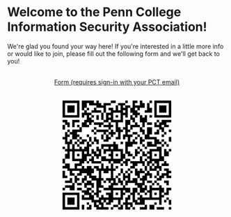 # Welcome to the Penn College Information Security Association!
We're glad you found your way here! If you're interested in a little more info or would like to join, please fill out the following form and we'll get back to you!

<p align="center">
  <br><a href="https://forms.office.com/Pages/ResponsePage.aspx?id=PGEOkt9ywUmwJvU6rAbczWx8XoLf70BAqv2MSAmCkrhUMTFWWEtBWkxVT05GUzQ0RkMySTYwMDdWMC4u">Form (requires sign-in with your PCT email)</a><br><br><br>
  <img width="250" src="https://raw.githubusercontent.com/PCTISA/pctisa.github.io/master/form-qr.png" />
</p>
